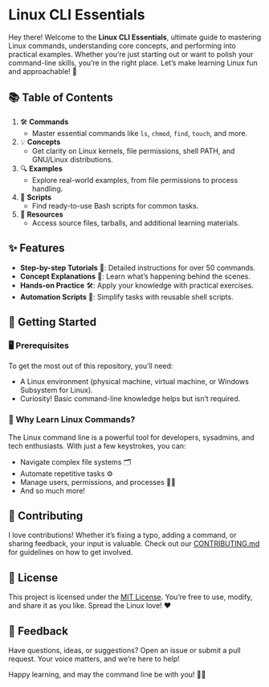 # Linux CLI Essentials

Hey there! Welcome to the **Linux CLI Essentials**, ultimate guide to mastering Linux commands, understanding core concepts, and performing into practical examples. Whether you’re just starting out or want to polish your command-line skills, you’re in the right place. Let’s make learning Linux fun and approachable! 🎉

## 📚 Table of Contents
1. 🛠️ **Commands**
   - Master essential commands like `ls`, `chmod`, `find`, `touch`, and more.
2. 💡 **Concepts**
   - Get clarity on Linux kernels, file permissions, shell PATH, and GNU/Linux distributions.
3. 🔍 **Examples**
   - Explore real-world examples, from file permissions to process handling.
4. 📝 **Scripts**
   - Find ready-to-use Bash scripts for common tasks.
5. 📂 **Resources**
   - Access source files, tarballs, and additional learning materials.

## ✨ Features
- **Step-by-step Tutorials** 📖: Detailed instructions for over 50 commands.
- **Concept Explanations** 🧠: Learn what’s happening behind the scenes.
- **Hands-on Practice** 🛠️: Apply your knowledge with practical exercises.
- **Automation Scripts** 🤖: Simplify tasks with reusable shell scripts.

## 🚀 Getting Started

### 🖥️ Prerequisites
To get the most out of this repository, you’ll need:
- A Linux environment (physical machine, virtual machine, or Windows Subsystem for Linux).
- Curiosity! Basic command-line knowledge helps but isn’t required.

### 🌟 Why Learn Linux Commands?
The Linux command line is a powerful tool for developers, sysadmins, and tech enthusiasts. With just a few keystrokes, you can:
- Navigate complex file systems 🗂️
- Automate repetitive tasks ⚙️
- Manage users, permissions, and processes 👨‍💻
- And so much more!

## 🤝 Contributing
I love contributions! Whether it’s fixing a typo, adding a command, or sharing feedback, your input is valuable. Check out our [CONTRIBUTING.md](CONTRIBUTING.md) for guidelines on how to get involved.

## 📜 License
This project is licensed under the [MIT License](LICENSE). You’re free to use, modify, and share it as you like. Spread the Linux love! ❤️

## 💬 Feedback
Have questions, ideas, or suggestions? Open an issue or submit a pull request. Your voice matters, and we’re here to help! 

Happy learning, and may the command line be with you! 🖤✨
